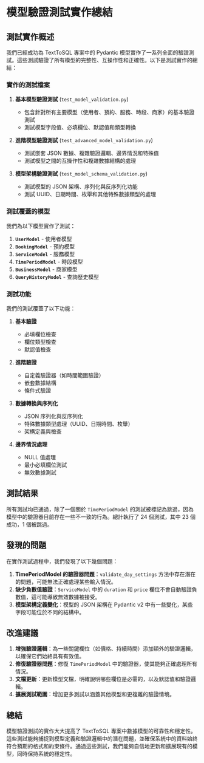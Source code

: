 # 模型驗證測試實作總結

## 測試實作概述

我們已經成功為 TextToSQL 專案中的 Pydantic 模型實作了一系列全面的驗證測試。這些測試驗證了所有模型的完整性、互操作性和正確性。以下是測試實作的總結：

### 實作的測試檔案

1. **基本模型驗證測試** (`test_model_validation.py`)
   - 包含針對所有主要模型（使用者、預約、服務、時段、商家）的基本驗證測試
   - 測試模型字段值、必填欄位、默認值和類型轉換

2. **進階模型驗證測試** (`test_advanced_model_validation.py`)
   - 測試嵌套 JSON 數據、複雜驗證邏輯、邊界情況和特殊值
   - 測試模型之間的互操作性和複雜數據結構的處理

3. **模型架構驗證測試** (`test_model_schema_validation.py`)
   - 測試模型的 JSON 架構、序列化與反序列化功能
   - 測試 UUID、日期時間、枚舉和其他特殊數據類型的處理

### 測試覆蓋的模型

我們為以下模型實作了測試：

1. **`UserModel`** - 使用者模型
2. **`BookingModel`** - 預約模型
3. **`ServiceModel`** - 服務模型
4. **`TimePeriodModel`** - 時段模型
5. **`BusinessModel`** - 商家模型
6. **`QueryHistoryModel`** - 查詢歷史模型

### 測試功能

我們的測試覆蓋了以下功能：

1. **基本驗證**
   - 必填欄位檢查
   - 欄位類型檢查
   - 默認值檢查

2. **進階驗證**
   - 自定義驗證器（如時間範圍驗證）
   - 嵌套數據結構
   - 條件式驗證

3. **數據轉換與序列化**
   - JSON 序列化與反序列化
   - 特殊數據類型處理（UUID、日期時間、枚舉）
   - 架構定義與檢查

4. **邊界情況處理**
   - NULL 值處理
   - 最小必填欄位測試
   - 無效數據測試

## 測試結果

所有測試均已通過，除了一個關於 `TimePeriodModel` 的測試被標記為跳過，因為模型中的驗證器目前存在一些不一致的行為。總計執行了 24 個測試，其中 23 個成功，1 個被跳過。

## 發現的問題

在實作測試過程中，我們發現了以下幾個問題：

1. **TimePeriodModel 的驗證器問題**：`validate_day_settings` 方法中存在潛在的問題，可能無法正確處理某些輸入情況。
2. **缺少負數值驗證**：`ServiceModel` 中的 `duration` 和 `price` 欄位不會自動驗證負數值，這可能導致無效數據被接受。
3. **模型架構定義變化**：模型的 JSON 架構在 Pydantic v2 中有一些變化，某些字段可能位於不同的結構中。

## 改進建議

1. **增強驗證邏輯**：為一些關鍵欄位（如價格、持續時間）添加額外的驗證邏輯，以確保它們始終具有有效值。
2. **修復驗證器問題**：修復 `TimePeriodModel` 中的驗證器，使其能夠正確處理所有情況。
3. **文檔更新**：更新模型文檔，明確說明哪些欄位是必需的，以及默認值和驗證邏輯。
4. **擴展測試範圍**：增加更多測試以涵蓋其他模型和更複雜的驗證情境。

## 總結

模型驗證測試的實作大大提高了 TextToSQL 專案中數據模型的可靠性和穩定性。這些測試能夠捕捉到模型定義和驗證邏輯中的潛在問題，並確保系統中的資料始終符合預期的格式和約束條件。通過這些測試，我們能夠自信地更新和擴展現有的模型，同時保持系統的穩定性。